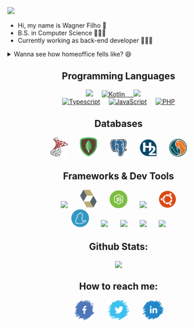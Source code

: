 ![](http://estruyf-github.azurewebsites.net/api/VisitorHit?user=wagnersilvafilho&repo=wagnersilvafilho&countColorcountColor)

- Hi, my name is Wagner Filho 👋 <br>
- B.S. in Computer Science 👨🏻‍🎓 <br>
- Currently working as back-end developer 👨🏻‍💻 <br>

<details>
  <summary> Wanna see how homeoffice fells like? 😄 </summary>
   <a href="https://github.com/wagnersilvafilho"><img alt="GIF" src="https://github.com/wagnersilvafilho/wagnersilvafilho/blob/master/work.gif?raw=true" title="homework" alt="Please refresh the page if the meme doesn't show up." width="300" height="200"></a>
</details>


<h2 align=center>Programming Languages</h2>

<div align=center>
<a href = "https://docs.python.org/3/"><img src="https://img.shields.io/badge/Python-14354C?style=for-the-badge&logo=python&logoColor=yellow"/></a> &nbsp &nbsp 
<a href = "https://kotlinlang.org/docs/home.html"><img alt="Kotlin" src="https://img.shields.io/badge/kotlin-%230095D5.svg?style=for-the-badge&logo=kotlin&logoColor=white"/> &nbsp &nbsp 
<a href = "https://docs.oracle.com/en/java/"><img src="https://img.shields.io/badge/Java-ED8B00?style=for-the-badge&logo=java&logoColor=white"/></a> &nbsp &nbsp &nbsp <br>
<a href = "https://www.typescriptlang.org/docs/"><img alt="Typescript" src="https://img.shields.io/badge/TypeScript-007ACC?style=for-the-badge&logo=typescript&logoColor=white"/></a> &nbsp &nbsp 
<a href = "https://developer.mozilla.org/pt-BR/docs/Web/JavaScript"><img alt="JavaScript" src="https://img.shields.io/badge/JavaScript-F7DF1E?style=for-the-badge&logo=javascript&logoColor=black"/></a> &nbsp &nbsp 
<a href = "https://www.php.net/docs.php"><img alt="PHP" src="https://img.shields.io/badge/PHP-777BB4?style=for-the-badge&logo=php&logoColor=white"/></a>  
</div>

<h2 align=center>Databases</h2>
<div align=center>
<a href = "https://docs.microsoft.com/pt-br/sql/sql-server/?view=sql-server-ver15"><img width="40px" src="https://github.com/wagnersilvafilho/wagnersilvafilho/blob/master/pngwing.com.png"/></a> &nbsp &nbsp &nbsp
<a href = "https://www.mongodb.com/pt-br"><img width="40px" src="https://github.com/wagnersilvafilho/wagnersilvafilho/blob/master/mongo1.png"/></a> &nbsp &nbsp &nbsp
<a href = "https://www.postgresql.org/"><img width="40px" src="https://github.com/devicons/devicon/blob/master/icons/postgresql/postgresql-original.svg"/></a> &nbsp &nbsp &nbsp
<a href = "https://www.h2database.com/"><img width="40px" src="https://github.com/wagnersilvafilho/wagnersilvafilho/blob/master/h2-dbase.png"/></a> &nbsp &nbsp &nbsp
<a href = "https://www.mysql.com/"><img width="40px" src="https://github.com/wagnersilvafilho/wagnersilvafilho/blob/master/mysql.png"/></a>
</div>

<h2 align=center>Frameworks & Dev Tools</h2>
<div align=center>
<a href = "https://spring.io/"><img width="40px" src="https://img.icons8.com/color/452/spring-logo.png"/></a> &nbsp &nbsp &nbsp
<a href = "https://hibernate.org/"><img width="40px" src="https://github.com/wagnersilvafilho/wagnersilvafilho/blob/master/hibernate.png"/></a> &nbsp &nbsp &nbsp
<a href = "https://nodejs.org/en/"><img width="40px" src="https://github.com/wagnersilvafilho/wagnersilvafilho/blob/master/nodeJS.png"/></a> &nbsp &nbsp &nbsp
<a href = "https://www.docker.com/"><img width="40px" src="https://image.flaticon.com/icons/png/512/919/919853.png"/></a> &nbsp &nbsp &nbsp
<a href = "https://ubuntu.com/"><img width="40px" src="https://github.com/devicons/devicon/blob/master/icons/ubuntu/ubuntu-plain.svg"/></a> <br>
<a href = "https://yarnpkg.com/"><img width="40px" src="https://github.com/wagnersilvafilho/wagnersilvafilho/blob/master/yarn.svg"/></a> &nbsp &nbsp &nbsp
<a href = "https://www.beekeeperstudio.io/"><img width="40px" src="https://dashboard.snapcraft.io/site_media/appmedia/2020/03/512x512_4JGJ8f7.png"/></a> &nbsp &nbsp &nbsp
<a href = "https://www.postman.com/"><img width="40px" src="https://res.cloudinary.com/postman/image/upload/t_team_logo/v1/team/2893aede23f01bfcbd2319326bc96a6ed0524eba759745ed6d73405a3a8b67a8"/></a> &nbsp &nbsp &nbsp
<a href = "https://insomnia.rest/download"><img width="40px" src="https://user-images.githubusercontent.com/38081852/87548811-6a05c580-c683-11ea-99ad-465f97fc0e60.png"/></a> &nbsp &nbsp &nbsp
<a href = "https://laravel.com/docs/8.x/installation"><img width="40px" src="https://cdn3.iconfinder.com/data/icons/popular-services-brands/512/laravel-512.png"/></a>
</div>

<h2 align="center">Github Stats:</h2>
<p align=center>
  <div align=center>
<!--    <a href="https://github.com/denvercoder1/github-readme-streak-stats" title="Go to Source">
      <img align="left" width=396 src="https://github-readme-streak-stats.herokuapp.com/?user=wagnersilvafilho&theme=react&border=61dafb&hide_border=true" alt="wagnersilvafilho" />
    </a> -->
<a href="https://github.com/wagnersilvafilho?tab=repositories">
      <img width=325 align="center" src="https://github-readme-stats.vercel.app/api/top-langs/?username=wagnersilvafilho&hide=c%23,powershell,Mathematica,Ruby,Objective-C,Objective-C%2b%2b,Cuda&title_color=61dafb&text_color=ffffff&icon_color=61dafb&bg_color=20232a&langs_count=8&layout=compact&border_color=61dafb&hide_border=true" />
    </a>
  </div>
  <div align=center>
 <!--   
  </div>
   <div align=center>
  <br>
  <img src="https://activity-graph.herokuapp.com/graph?username=wagnersilvafilho&theme=react-dark&bg_color=20232a&hide_border=true" width="80%"/>
   </div>
</p>-->

<h2 align="center"> How to reach me:</h2>
<div align=center>
<a href = "https://www.facebook.com/swagner97"><img width="50px" src="https://github.com/wagnersilvafilho/wagnersilvafilho/blob/master/fb_logo.png"/></a> &nbsp &nbsp &nbsp
<a href = "https://twitter.com/_wagnersf"><img width="50px" src="https://github.com/wagnersilvafilho/wagnersilvafilho/blob/master/twitter_logo.png"/></a> &nbsp &nbsp &nbsp
<a href = "https://www.linkedin.com/in/wagnerfilho97/"><img width="50px" src="https://github.com/wagnersilvafilho/wagnersilvafilho/blob/master/linkedin_logo.png"/></a>
</div>

<!--    <a href="https://github.com/anuraghazra/github-readme-stats" title="Go to Source">
      <img align="right" width=396 src="https://github-readme-stats.vercel.app/api?username=wagnersilvafilho&show_icons=true&theme=react&border_color=61dafb&hide_border=true" />
    </a> -->
